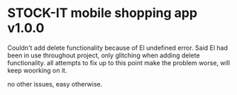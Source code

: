 # STOCK-IT mobile shopping app v1.0.0
Couldn't add delete functionality because of El undefined error. Said El had been in use throughout project, only glitching when adding delete functionality.
all attempts to fix up to this point make the problem worse, will keep woorking on it.

no other issues, easy otherwise.
